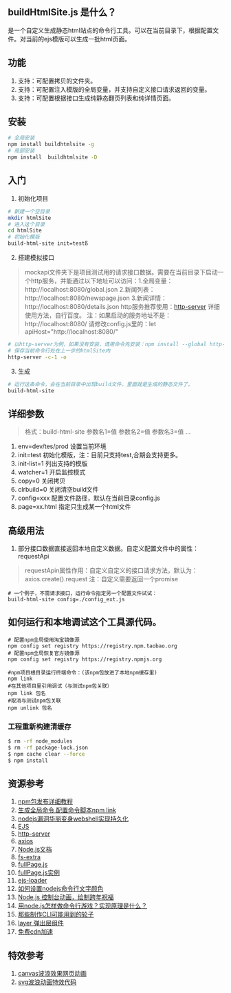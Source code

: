 ## buildHtmlSite.js 是什么？
是一个自定义生成静态html站点的命令行工具。可以在当前目录下，根据配置文件。对当前的ejs模版可以生成一批html页面。

## 功能
1. 支持：可配置拷贝的文件夹。
2. 支持：可配置注入模版的全局变量，并支持自定义接口请求返回的变量。
3. 支持：可配置根据接口生成纯静态翻页列表和纯详情页面。

## 安装
```sh
# 全局安装
npm install buildhtmlsite -g
# 局部安装
npm install  buildhtmlsite -D
```
## 入门
1. 初始化项目
```sh
# 新建一个空目录
mkdir htmlSite
# 进入这个目录
cd htmlSite
# 初始化模版
build-html-site init=testß
```
2. 搭建模拟接口
> mockapi文件夹下是项目测试用的请求接口数据。需要在当前目录下启动一个http服务，并能通过以下地址可以访问：1.全局变量：http://localhost:8080/global.json 2.新闻列表：http://localhost:8080/newspage.json 3.新闻详情：http://localhost:8080/details.json 
> http服务推荐使用：[http-server](https://www.npmjs.com/package/http-server) 详细使用方法，自行百度。
> 注：如果启动的服务地址不是：http://localhost:8080/ 请修改config.js里的：let apiHost="http://localhost:8080/"
```sh
# 以http-server为例，如果没有安装，请用命令先安装：npm install --global http-server
# 保存当前命令行处在上一步的htmlSite内
http-server -c-1 -o
```
3. 生成
```sh
# 运行这条命令，会在当前目录中出现build文件，里面就是生成的静态文件了。
build-html-site
```

## 详细参数
> 格式：build-html-site 参数名1=值 参数名2=值 参数名3=值 ...
1. env=dev/tes/prod 设置当前环境
2. init=test 初始化模版，注：目前只支持test,合期会支持更多。
3. init-list=1 列出支持的模版
4. watcher=1 开启监控模式
5. copy=0 关闭拷贝
6. clrbuild=0 关闭清空build文件
7. config=xxx 配置文件路径，默认在当前目录config.js
8. page=xx.html 指定只生成某一个html文件

## 高级用法
1. 部分接口数据直接返回本地自定义数据。自定义配置文件中的属性：requestApi
> requestApin属性作用：自定义自定义的接口请求方法，默认为：axios.create().request 注：自定义需要返回一个promise
```
# 一个例子，不需请求接口，运行命令指定另一个配置文件试试：
build-html-site config=./config_ext.js
```




## 如何运行和本地调试这个工具源代码。
```
# 配置npm全局使用淘宝镜像源
npm config set registry https://registry.npm.taobao.org
# 配置npm全局恢复官方镜像源
npm config set registry https://registry.npmjs.org

#npm项目根目录运行终端命令：(该npm包放进了本地npm缓存里)
npm link
#在其他项目里引用调试（与测试npm包关联）
npm link 包名
#取消与测试npm包关联
npm unlink 包名

```
### 工程重新构建清缓存
```sh
$ rm -rf node_modules
$ rm -rf package-lock.json
$ npm cache clear --force
$ npm install
```

## 资源参考
1. [npm包发布详细教程](https://blog.csdn.net/u010059669/article/details/109715342)
2. [生成全局命令,配置命令脚本npm link](https://blog.csdn.net/chunmeizhang_88/article/details/119533718)
3. [nodejs漏洞华丽变身webshell实现持久化](https://www.jianshu.com/p/9280da67ab3d)
4. [EJS](https://ejs.bootcss.com/#docs)
5. [http-server](https://baijiahao.baidu.com/s?id=1707127585067520409&wfr=spider&for=pc)
6. [axios](http://www.axios-js.com/zh-cn/docs/#axios-request-config-1)
7. [Node.js文档](https://www.nodeapp.cn/)
8. [fs-extra](https://www.npmjs.com/package/fs-extra)
9. [fullPage.js](https://github.com/alvarotrigo/fullPage.js)
10. [fullPage.js实例](https://alvarotrigo.com/fullPage/)
11. [ejs-loader](https://www.npmjs.com/package/ejs-loader)
12. [如何设置nodejs命令行文字颜色](http://www.fairysoftware.com/nodejs_color.html)
13. [Node.js 控制台动画，绘制跨年祝福](https://zhuanlan.zhihu.com/p/452195702)
14. [用node.js怎样做命令行游戏？实现原理是什么？](https://www.qy.cn/jszx/detail/5838.html)
15. [那些制作CLI可能用到的轮子](https://zhuanlan.zhihu.com/p/128990729)
16. [layer 弹出层组件](https://layuion.com/layer/)
17. [免费cdn加速](http://www.staticfile.org/)

## 特效参考
1. [canvas波浪效果网页动画](http://www.bootstrapmb.com/item/12446)
2. [svg波浪动画特效代码](http://www.bootstrapmb.com/item/5835)



